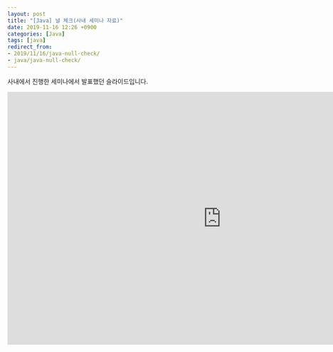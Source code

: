 ```yaml
---
layout: post
title: "[Java] 널 체크(사내 세미나 자료)"
date: 2019-11-16 12:26 +0900
categories: [Java]
tags: [java]
redirect_from: 
- 2019/11/16/java-null-check/
- java/java-null-check/
---
```

사내에서 진행한 세미나에서 발표했던 슬라이드입니다. 

  <iframe src="https://docs.google.com/presentation/d/13lqo3hL4FpVLwEIb--al55C3zKNVk9fTZbgONqgT_o0/embed?start=false&loop=false&delayms=3000" frameborder="0" width="960" height="569" allowfullscreen="true" mozallowfullscreen="true" webkitallowfullscreen="true"></iframe>
